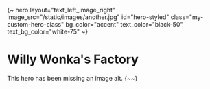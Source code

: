 {~ hero layout="text_left_image_right" image_src="/static/images/another.jpg" id="hero-styled" class="my-custom-hero-class" bg_color="accent" text_color="black-50" text_bg_color="white-75" ~}
# Willy Wonka's Factory
This hero has been missing an image alt.
{~~}